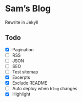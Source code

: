 # Sam’s Blog

Rewrite in Jekyll

## Todo

- [x] Pagination
- [ ] RSS
- [ ] JSON
- [ ] SEO
- [ ] Test sitemap
- [x] Excerpts
- [x] Exclude README
- [ ] Auto deploy when `blog` changes
- [x] Highlight
